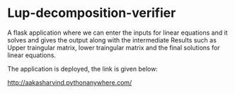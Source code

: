 # Lup-decomposition-verifier
A flask application where we can enter the inputs for linear equations and it solves and gives the output along with the intermediate Results such as Upper traingular matrix, lower traingular matrix and the final solutions for linear equations.


The application is deployed, the link is given below:

http://aakasharvind.pythonanywhere.com/

